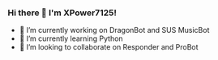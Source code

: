 ### Hi there 👋 I'm XPower7125!
- 🔭 I’m currently working on DragonBot and SUS MusicBot
- 🌱 I’m currently learning Python
- 👯 I’m looking to collaborate on Responder and ProBot


<!--
**XPower7125/XPower7125** is a ✨ _special_ ✨ repository because its `README.md` (this file) appears on your GitHub profile.
-->
